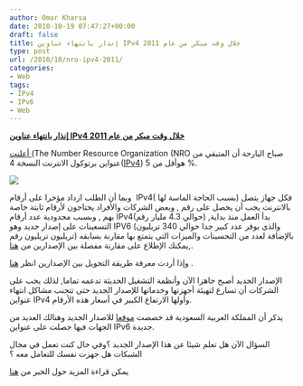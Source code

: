 ```yaml
---
author: Omar Kharsa
date: 2010-10-19 07:47:27+00:00
draft: false
title: إنذار بانتهاء عناوين IPv4 خلال وقت مبكر من عام 2011
type: post
url: /2010/10/nro-ipv4-2011/
categories:
- Web
tags:
- IPv4
- IPv6
- Web
---
```


**[إنذار بانتهاء عناوين IPv4 خلال وقت مبكر من عام 2011](https://www.it-scoop.com/2010/10/nro-ipv4-2011/)**


[أعلنت ](http://www.marketwire.com/press-release/Remaining-IPv4-Address-Space-Drops-Below-5-1336217.htm)(The Number Resource Organization (NRO صباح البارحة أن المتبقي من عنواين برتوكول الانترنت النسخة 4([IPv4](http://en.wikipedia.org/wiki/IPv4)) هوأقل من 5 %.


[![](http://tctechcrunch.files.wordpress.com/2010/10/ipv4.png)
](https://www.it-scoop.com/2010/10/nro-ipv4-2011/)


وبما أن الطلب ازداد مؤخرا على أرقام  IPv4( بسبب الحاجة الماسة لها) فكل جهاز يتصل بالانترنت يجب أن يحصل على رقم , وبعض الشركات والأفراد يحتاجون لأرقام ثابتة خاصة بهم , وبسبب محدودية عدد أرقام IPv4(حوالي 4.3 مليار رقم) ,بدأ العمل منذ بداية التسعينات على إصدار جديد وهو IPV6 (والذي يوفر عدد كبير جدا حوالي  340 تريليون تريليون تريليون رقم) بالإضافة لعدد من التحسينات والميزات التي يتمتع بها مقارنة بسابقه ,يمكنك الإطلاع على مقارنة مفصلة بين الإصدارين من [هنا](http://www.networkset.net/2010/05/05/ipv4-vs-ipv6/).

وإذا أردت معرفة طريقة التحويل بين الإصدارين انظر [هنا](http://www.networkset.net/2010/08/28/converting-ipv4-ipv6/) .

الإصدار الجديد أصبح جاهزا الآن وأنظمة التشغيل الحديثة تدعمه تماما, لذلك يجب على الشركات أن تسارع لتهيئة أجهزتها وخدماتها للإصدار الجديد حتى تتجنب مشاكل انتهاء عنواين IPv4 وأولها الارتفاع الكبير في أسعار هذه الأرقام.

يذكر أن المملكة العربية السعودية قد خصصت [موقعا](http://www.ipv6.org.sa/about_ar) للاصدار الجديد وهنالك العديد من الجهات فيها حصلت على عنواين IPv6 جديدة.

السؤال الآن هل تعلم شيئا عن هذا الإصدار الجديد ؟وفي حال كنت تعمل في مجال الشبكات هل جهزت نفسك للتعامل معه ؟

يمكن قراءة المزيد حول الخبر من [هنا](http://techcrunch.com/2010/10/18/ipv4/)
